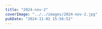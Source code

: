 ```yaml
---
title: "2024-nov-2"
coverImage: "../../images/2024-nov-2.jpg"
pubDate: "2024-11-02 15:56:52"
---
```

